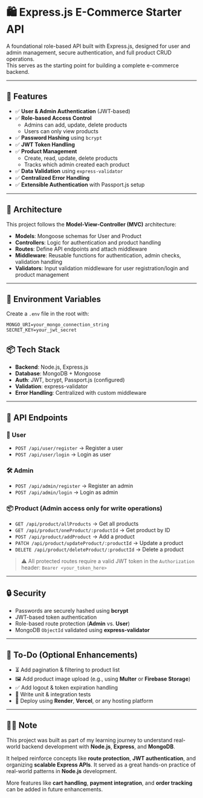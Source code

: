 # 🛍️ Express.js E-Commerce Starter API

A foundational role-based API built with Express.js, designed for user and admin management, secure authentication, and full product CRUD operations.  
This serves as the starting point for building a complete e-commerce backend.

---

## 🚀 Features

- ✅ **User & Admin Authentication** (JWT-based)
- ✅ **Role-based Access Control**
  - Admins can add, update, delete products
  - Users can only view products
- ✅ **Password Hashing** using `bcrypt`
- ✅ **JWT Token Handling**
- ✅ **Product Management**
  - Create, read, update, delete products
  - Tracks which admin created each product
- ✅ **Data Validation** using `express-validator`
- ✅ **Centralized Error Handling**
- ✅ **Extensible Authentication** with Passport.js setup

---

## 🧠 Architecture

This project follows the **Model-View-Controller (MVC)** architecture:

- **Models**: Mongoose schemas for User and Product
- **Controllers**: Logic for authentication and product handling
- **Routes**: Define API endpoints and attach middleware
- **Middleware**: Reusable functions for authentication, admin checks, validation handling
- **Validators**: Input validation middleware for user registration/login and product management

---

## 🔐 Environment Variables

Create a `.env` file in the root with:

```env
MONGO_URI=your_mongo_connection_string
SECRET_KEY=your_jwt_secret
```

## 📦 Tech Stack

- **Backend**: Node.js, Express.js
- **Database**: MongoDB + Mongoose
- **Auth**: JWT, bcrypt, Passport.js (configured)
- **Validation**: express-validator
- **Error Handling**: Centralized with custom middleware

---

## 🧪 API Endpoints

### 👤 User

- `POST /api/user/register` → Register a user
- `POST /api/user/login` → Login as user

### 🛠️ Admin

- `POST /api/admin/register` → Register an admin
- `POST /api/admin/login` → Login as admin

### 📦 Product (Admin access only for write operations)

- `GET /api/product/allProducts` → Get all products
- `GET /api/product/oneProduct/:productId` → Get product by ID
- `POST /api/product/addProduct` → Add a product
- `PATCH /api/product/updateProduct/:productId` → Update a product
- `DELETE /api/product/deleteProduct/:productId` → Delete a product

> ⚠️ All protected routes require a valid JWT token in the `Authorization` header:
> `Bearer <your_token_here>`

---

## 🔒 Security

- Passwords are securely hashed using **bcrypt**
- JWT-based token authentication
- Role-based route protection (**Admin** vs. **User**)
- MongoDB `ObjectId` validated using **express-validator**

---

## 📌 To-Do (Optional Enhancements)

- ⏳ Add pagination & filtering to product list
- 🖼️ Add product image upload (e.g., using **Multer** or **Firebase Storage**)
- ✅ Add logout & token expiration handling
- 🧪 Write unit & integration tests
- 🚀 Deploy using **Render**, **Vercel**, or any hosting platform

---

## 🧑‍💻 Note

This project was built as part of my learning journey to understand real-world backend development with **Node.js**, **Express**, and **MongoDB**.

It helped reinforce concepts like **route protection**, **JWT authentication**, and organizing **scalable Express APIs**.
It served as a great hands-on practice of real-world patterns in **Node.js** development.

More features like **cart handling**, **payment integration**, and **order tracking** can be added in future enhancements.
